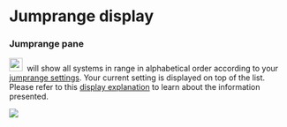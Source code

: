 # Jumprange display

### Jumprange pane
<img src="https://raw.githubusercontent.com/Risingson/eedocs/master/docs/images/jmp.png" width="24" height="24"> &nbsp;will show all systems in range in alphabetical order according to your [jumprange settings](https://eveeye.readthedocs.io/en/latest/ui/settings/#display-jumprange). Your current setting is displayed on top of the list. Please refer to this [display explanation](https://eveeye.readthedocs.io/en/latest/navigation/route/) to learn about the information presented.

<img src="https://raw.githubusercontent.com/Risingson/eedocs/master/docs/images/jumprange.png">
<!--stackedit_data:
eyJoaXN0b3J5IjpbLTE5MTY1MTAwMTMsLTc5NzE3OTk5MCwtMT
E3OTEzMzIyLDEwMDczOTY4MDNdfQ==
-->